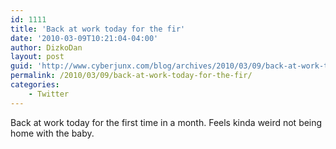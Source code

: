 ```yaml
---
id: 1111
title: 'Back at work today for the fir'
date: '2010-03-09T10:21:04-04:00'
author: DizkoDan
layout: post
guid: 'http://www.cyberjunx.com/blog/archives/2010/03/09/back-at-work-today-for-the-fir/'
permalink: /2010/03/09/back-at-work-today-for-the-fir/
categories:
    - Twitter
---
```


Back at work today for the first time in a month. Feels kinda weird not being home with the baby.